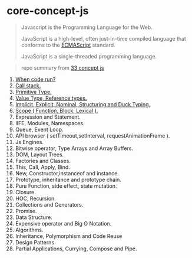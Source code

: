 # core-concept-js

> Javascript is the Programming Language for the Web.
> 
> JavaScript is a high-level, often just-in-time compiled language that conforms to the [ECMAScript](https://en.wikipedia.org/wiki/ECMAScript) standard.
> 
> JavaScript is a single-threaded programming language.

> repo summary from [33 concept js](https://github.com/leonardomso/33-js-concepts)


1. [When code run?](./when-code-run.md)
2. [Call stack.](./call-stack.md)
3. [Primitive Type.](./primitive-type.md)
4. [Value Type, Reference types.](./value-type-reference-types.md)
5. [Implicit, Explicit, Nominal, Structuring and Duck Typing.](./implicit-explicit-nominal-structuring-and-duck-typing.md)
6. [Scope ( Function, Block, Lexical ).](./js-scope.md)
7. Expression and Statement.
8. IIFE, Modules, Namespaces.
9. Queue, Event Loop.
10. API browser ( setTimeout,setInterval, requestAnimationFrame ).
11. Js Engines.
12. Bitwise operator, Type Arrays and Array Buffers.
13. DOM, Layout Trees.
14. Factories and Classes.
15. This, Call, Apply, Bind.
16. New, Constructor,instanceof and instance.
17. Prototype, inheritance and prototype chain.
18. Pure Function, side effect, state mutation.
19. Closure.
20. HOC, Recursion.
21. Collections and Generators.
22. Promise.
23. Data Structure.
24. Expensive operator and Big O Notation.
25. Algorithms.
26. Inheritance, Polymorphism and Code Reuse
27. Design Patterns
28. Partial Applications, Currying, Compose  and Pipe.
